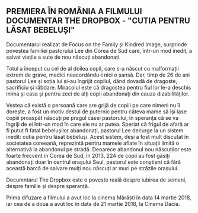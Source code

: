 ## PREMIERA ÎN ROMÂNIA A FILMULUI DOCUMENTAR THE DROPBOX  - "CUTIA PENTRU LĂSAT BEBELUȘI"

Documentarul realizat de Focus on the Family și Kindred Image, surprinde povestea familiei pastorului Lee din Corea de Sud care, într-un mod inedit, a salvat viețile a sute de nou născuți abandonați. 

Totul a început cu cel de al doilea copil, care s-a născut cu malformații extrem de grave, medici neacordându-i nici o șansă. Dar, timp de 26 de ani pastorul Lee și soția lui și-au îngrijit copilul, dând dovadă de dragoste, sacrificiu și răbdare. Miracolul este că dragostea pentru fiul lor le-a deschis inima și casa și pentru zeci de alți copii abandonați din cauza dizabilităților.  

Vestea că există o persoană care are grijă de copiii pe care nimeni nu îi dorește, a fost un motiv destul de puternic pentru câteva mame să își lase copiii proaspăt născuți pe pragul casei pastorului, în speranța că se va îngriji de ei într-un mod în care ele nu ar putea. Speriat că frigul de afară ar fi putut fi fatal bebelușilor abandonați, pastorul Lee decurge la un sistem inedit: cutia pentru lăsat bebeluși. Acest sistem, deși a fost mult discutat în societatea coreeană, reprezintă pentru mamele aflate în situații limită o alternativă la abandonul pe stradă. Deoarece abandonul nou născuților este foarte frecvent în Corea de Sud, în 2013, 224 de copii au fost găsiți abandonați doar în centrul orașului Seul, pastorul este conștient că fără această barcă de salvare mulți nou născuți ar muri pe străzile orașului. 

Documntarul The Dropbox este o poveste reală despre iubirea de semeni, despre familie și despre speranță. 

Prima difuzare a filmului a avut loc la cinema Mărăști în data 14 martie 2018, iar cea de a doua a avut loc în data de 21 martie 2018, la Cinema Dacia. 
